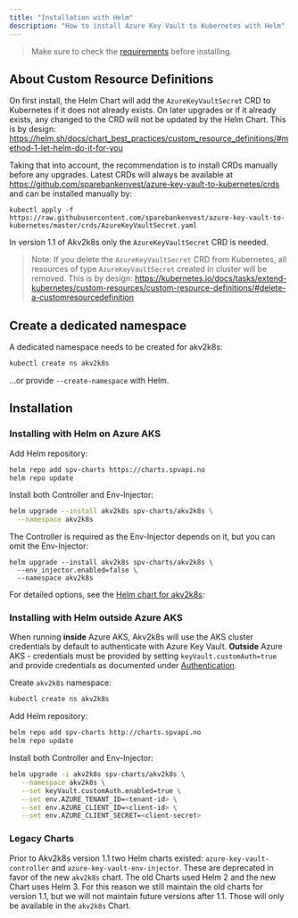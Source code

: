 ```yaml
---
title: "Installation with Helm"
description: "How to install Azure Key Vault to Kubernetes with Helm"
---
```


> Make sure to check the [requirements](requirements) before installing. 

## About Custom Resource Definitions

On first install, the Helm Chart will add the `AzureKeyVaultSecret` CRD to Kubernetes if it does not already exists. On later upgrades or if it already exists, any changed to the CRD will not be updated by the Helm Chart. This is by design: https://helm.sh/docs/chart_best_practices/custom_resource_definitions/#method-1-let-helm-do-it-for-you

Taking that into account, the recommendation is to install CRDs manually before any upgrades. Latest CRDs will always be available at https://github.com/sparebankenvest/azure-key-vault-to-kubernetes/crds and can be installed manually by:

```
kubectl apply -f https://raw.githubusercontent.com/sparebankenvest/azure-key-vault-to-kubernetes/master/crds/AzureKeyVaultSecret.yaml
```

In version 1.1 of Akv2k8s only the `AzureKeyVaultSecret` CRD is needed.

>Note: If you delete the `AzureKeyVaultSecret` CRD from Kubernetes, all resources of type `AzureKeyVaultSecret` created in cluster will be removed. This is by design: https://kubernetes.io/docs/tasks/extend-kubernetes/custom-resources/custom-resource-definitions/#delete-a-customresourcedefinition

## Create a dedicated namespace

A dedicated namespace needs to be created for akv2k8s:

```bash
kubectl create ns akv2k8s
```

...or provide `--create-namespace` with Helm.

## Installation

### Installing with Helm on Azure AKS

Add Helm repository:

```bash
helm repo add spv-charts https://charts.spvapi.no
helm repo update
```

Install both Controller and Env-Injector:

```bash
helm upgrade --install akv2k8s spv-charts/akv2k8s \
  --namespace akv2k8s 
```

The Controller is required as the Env-Injector depends on it, but you can omit the Env-Injector:

```
helm upgrade --install akv2k8s spv-charts/akv2k8s \
  --env_injector.enabled=false \ 
  --namespace akv2k8s 
```

For detailed options, see the [Helm chart for akv2k8s](https://github.com/SparebankenVest/public-helm-charts/tree/master/stable/akv2k8s):

### Installing with Helm outside Azure AKS 

When running **inside** Azure AKS, Akv2k8s will use the AKS cluster credentials by default to authenticate with Azure Key Vault. **Outside** Azure AKS - credentials must be provided by setting `keyVault.customAuth=true` and provide credentials as documented under [Authentication](../security/authentication).

Create `akv2k8s` namespace:

```bash
kubectl create ns akv2k8s
```

Add Helm repository:

```bash
helm repo add spv-charts http://charts.spvapi.no
helm repo update
```

Install both Controller and Env-Injector:

```bash
helm upgrade -i akv2k8s spv-charts/akv2k8s \
   --namespace akv2k8s \
   --set keyVault.customAuth.enabled=true \
   --set env.AZURE_TENANT_ID=<tenant-id> \
   --set env.AZURE_CLIENT_ID=<client-id> \
   --set env.AZURE_CLIENT_SECRET=<client-secret>
```

### Legacy Charts

Prior to Akv2k8s version 1.1 two Helm charts existed: `azure-key-vault-controller` and `azure-key-vault-env-injector`. These are deprecated in favor of the new `akv2k8s` chart. The old Charts used Helm 2 and the new Chart uses Helm 3. For this reason we still maintain the old charts for version 1.1, but we will not maintain future versions after 1.1. Those will only be available in the `akv2k8s` Chart.

